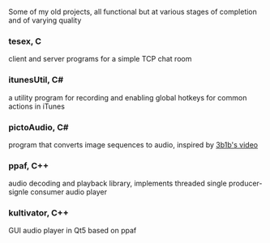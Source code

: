 Some of my old projects, all functional but at various stages of completion and of varying quality

### tesex, C
client and server programs for a simple TCP chat room

### itunesUtil, C#
a utility program for recording and enabling global hotkeys for common actions in iTunes

### pictoAudio, C#
program that converts image sequences to audio, inspired by [3b1b's video](https://www.youtube.com/watch?v=3s7h2MHQtxc)

### ppaf, C++
audio decoding and playback library, implements threaded single producer-signle consumer audio player

### kultivator, C++
GUI audio player in Qt5 based on ppaf
